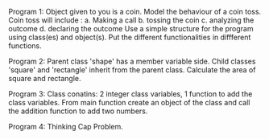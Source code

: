 Program 1:
Object given to you is a coin. Model the behaviour of a coin toss. Coin toss will include :
a. Making a call
b. tossing the coin
c. analyzing the outcome
d. declaring the outcome
Use a simple structure for the program using class(es) and object(s). Put the different functionalities in diffferent functions.

Program 2:
Parent class 'shape' has a member variable side. Child classes 'square' and 'rectangle' inherit from the parent class. 
Calculate the area of square and rectangle.

Program 3:
Class conatins: 2 integer class variables, 1 function to add the class variables.
From main function create an object of the class and call the addition function to add two numbers.

Program 4:
Thinking Cap Problem.
